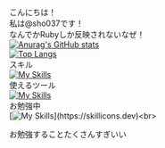 こんにちは！<br>
私は@sho037です！<br>
なんでかRubyしか反映されないなぜ！<br>
[![Anurag's GitHub stats](https://github-readme-stats.vercel.app/api?username=sho037&count_private=true&show_icons=true&theme=midnight-purple)](https://github.com/anuraghazra/github-readme-stats)<br>
[![Top Langs](https://github-readme-stats.vercel.app/api/top-langs/?username=sho037&count_private=true&layout=default&theme=midnight-purple)](https://github.com/anuraghazra/github-readme-stats)<br>
スキル<br>
[![My Skills](https://skillicons.dev/icons?i=c,html,css)](https://skillicons.dev)<br>
使えるツール<br>
[![My Skills](https://skillicons.dev/icons?i=bash,powershell,vscode,linux,git,github,ai,ps,instagram,discord)](https://skillicons.dev)<br>
お勉強中<br>
[![My Skills](https://skillicons.dev/icons?i=ae,au,aws,azure,bootstrap,docker,gcp,java,js,jquery,laravel,nextjs,nodejs,php,py,ruby,rails,swift,ts,)](https://skillicons.dev)<br>

お勉強することたくさんすぎいい

<!---
sho037/sho037 is a ✨ special ✨ repository because its `README.md` (this file) appears on your GitHub profile.
You can click the Preview link to take a look at your changes.
--->
